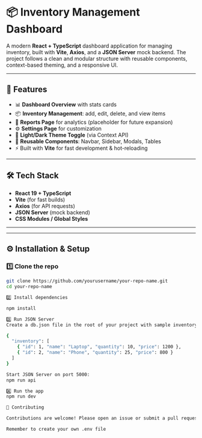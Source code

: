 # 📦 Inventory Management Dashboard

A modern **React + TypeScript** dashboard application for managing inventory, built with **Vite**, **Axios**, and a **JSON Server** mock backend. The project follows a clean and modular structure with reusable components, context-based theming, and a responsive UI.

---

## 🚀 Features

- 📊 **Dashboard Overview** with stats cards  
- 📦 **Inventory Management**: add, edit, delete, and view items  
- 📑 **Reports Page** for analytics (placeholder for future expansion)  
- ⚙️ **Settings Page** for customization  
- 🎨 **Light/Dark Theme Toggle** (via Context API)  
- 🧩 **Reusable Components**: Navbar, Sidebar, Modals, Tables  
- ⚡ Built with **Vite** for fast development & hot-reloading  

---

## 🛠️ Tech Stack

- **React 19 + TypeScript**  
- **Vite** (for fast builds)  
- **Axios** (for API requests)  
- **JSON Server** (mock backend)  
- **CSS Modules / Global Styles**  

---


---

## ⚙️ Installation & Setup

### 1️⃣ Clone the repo
```bash
git clone https://github.com/yourusername/your-repo-name.git
cd your-repo-name

2️⃣ Install dependencies

npm install

3️⃣ Run JSON Server
Create a db.json file in the root of your project with sample inventory data:

{
  "inventory": [
    { "id": 1, "name": "Laptop", "quantity": 10, "price": 1200 },
    { "id": 2, "name": "Phone", "quantity": 25, "price": 800 }
  ]
}

Start JSON Server on port 5000:
npm run api

4️⃣ Run the app
npm run dev

🤝 Contributing

Contributions are welcome! Please open an issue or submit a pull request.

Remember to create your own .env file